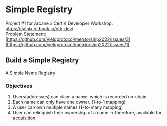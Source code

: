 # Simple Registry
Project #1 for Arcane x CertiK Developer Workshop: https://calnix.gitbook.io/eth-dev/ <br>
Problem Statement: [https://github.com/yieldprotocol/mentorship2022/issues/3](https://github.com/yieldprotocol/mentorship2022/issues/1)

## Build a Simple Registry
A Simple Name Registry

### Objectives
1. Users(addresses) can claim a name, which is recorded on-chain.
2. Each name can only have one owner. (1-to-1 mapping)
3. A user can own multiple names (1-to-many mapping)
4. User can relinquish their ownership of a name -> therefore, available for acquisition.
